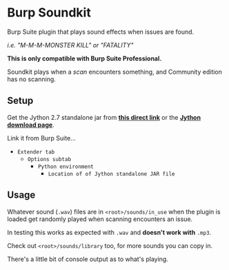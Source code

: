 
# Burp Soundkit

Burp Suite plugin that plays sound effects when issues are found.

*i.e. "M-M-M-MONSTER KILL" or "FATALITY"*

**This is only compatible with Burp Suite Professional.**

Soundkit plays when a *scan* encounters something, and Community edition has no scanning.

## Setup

Get the Jython 2.7 standalone jar from [**this direct link**](http://search.maven.org/remotecontent?filepath=org/python/jython-standalone/2.7.0/jython-standalone-2.7.0.jar) or the [**Jython download page**](http://www.jython.org/downloads.html).

Link it from Burp Suite...

- `Extender tab`
    - `Options subtab`
        - `Python environment`
            - `Location of of Jython standalone JAR file`

## Usage

Whatever sound (`.wav`) files are in `<root>/sounds/in_use` when the plugin is loaded get randomly played when scanning encounters an issue.

In testing this works as expected with `.wav` and **doesn't work with** `.mp3`.

Check out `<root>/sounds/library` too, for more sounds you can copy in.

There's a little bit of console output as to what's playing.
